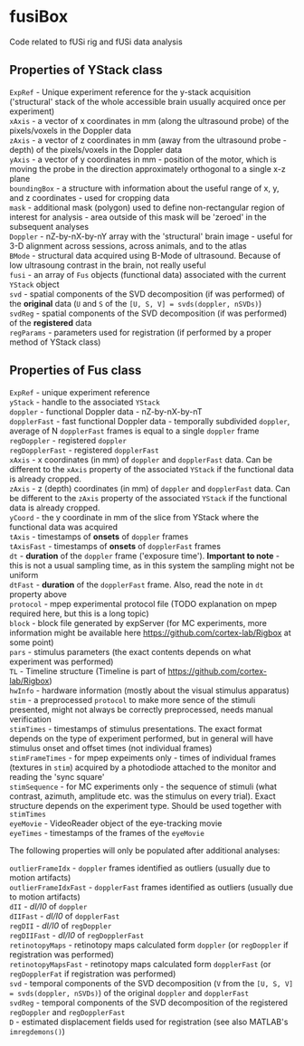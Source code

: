 # fusiBox
Code related to fUSi rig and fUSi data analysis

## Properties of YStack class

`ExpRef` - Unique experiment reference for the y-stack acquisition ('structural' stack of the whole accessible brain usually 
acquired once per experiment)  
`xAxis` - a vector of x coordinates in mm (along the ultrasound probe) of the pixels/voxels in the Doppler data  
`zAxis` - a vector of z coordinates in mm (away from the ultrasound probe - depth) of the pixels/voxels in the Doppler data  
`yAxis` - a vector of y coordinates in mm - position of the motor, which is moving the probe in the direction approximately 
orthogonal to a single x-z plane  
`boundingBox` - a structure with information about the useful range of x, y, and z coordinates - used for cropping data  
`mask` - additional mask (polygon) used to define non-rectangular region of interest for analysis - 
area outside of this mask will be 'zeroed' in the subsequent analyses  
`Doppler` - nZ-by-nX-by-nY array with the 'structural' brain image - useful for 3-D alignment across sessions, across animals, and to the atlas  
`BMode` - structural data acquired using B-Mode of ultrasound. Because of low ultrasoung contrast in the brain, not really useful  
`fusi` - an array of `Fus` objects (functional data) associated with the current `YStack` object  
`svd` - spatial components of the SVD decomposition (if was performed) of the **original** data (`U` and `S` of the `[U, S, V] = svds(doppler, nSVDs)`)  
`svdReg` - spatial components of the SVD decomposition (if was performed) of the **registered** data  
`regParams` - parameters used for registration (if performed by a proper method of YStack class)  

## Properties of Fus class

`ExpRef` - unique experiment reference  
`yStack` - handle to the associated `YStack`  
`doppler` - functional Doppler data - nZ-by-nX-by-nT  
`dopplerFast` - fast functional Doppler data - temporally subdivided `doppler`, average of N `dopplerFast` frames is equal to a single `doppler` frame  
`regDoppler` - registered `doppler`  
`regDopplerFast` - registered `dopplerFast`  
`xAxis` - x coordinates (in mm) of `doppler` and `dopplerFast` data. Can be different to the `xAxis` property of the associated `YStack` if the functional data is already cropped.  
`zAxis` - z (depth) coordinates (in mm) of `doppler` and `dopplerFast` data. Can be different to the `zAxis` property of the associated `YStack` if the functional data is already cropped.  
`yCoord` - the y coordinate in mm of the slice from YStack where the functional data was acquired  
`tAxis` - timestamps of **onsets** of `doppler` frames  
`tAxisFast` - timestamps of **onsets** of `dopplerFast` frames  
`dt` - **duration** of the `doppler` frame ('exposure time'). **Important to note** - this is not a usual sampling time, as in this system the sampling might not be uniform  
`dtFast` - **duration** of the `dopplerFast` frame. Also, read the note in `dt` property above  
`protocol` - mpep experimental protocol file (TODO explanation on mpep required here, but this is a long topic)  
`block` - block file generated by expServer (for MC experiments, more information might be available here https://github.com/cortex-lab/Rigbox at some point)  
`pars` - stimulus parameters (the exact contents depends on what experiment was performed)  
`TL` - Timeline structure (Timeline is part of https://github.com/cortex-lab/Rigbox)  
`hwInfo` - hardware information (mostly about the visual stimulus apparatus)  
`stim` - a preprocessed `protocol` to make more sence of the stimuli presented, might not always be correctly preprocessed, needs manual verification  
`stimTimes` - timestamps of stimulus presentations. The exact format depends on the type of experiment performed, but in general will have stimulus onset and offset times (not individual frames)  
`stimFrameTimes` - for mpep expeiments only - times of individual frames (textures in `stim`) acquired by a photodiode attached to the monitor and reading the 'sync square'  
`stimSequence` - for MC experiments only - the sequence of stimuli (what contrast, azimuth, amplitude etc. was the stimulus on every trial). Exact structure depends on the experiment type. Should be used together with `stimTimes`  
`eyeMovie` - VideoReader object of the eye-tracking movie  
`eyeTimes` - timestamps of the frames of the `eyeMovie`  

The following properties will only be populated after additional analyses:


`outlierFrameIdx` - `doppler` frames identified as outliers (usually due to motion artifacts)  
`outlierFrameIdxFast` - `dopplerFast` frames identified as outliers (usually due to motion artifacts)  
`dII` - _dI/I0_ of `doppler`  
`dIIFast` - _dI/I0_ of `dopplerFast`  
`regDII` - _dI/I0_ of `regDoppler`    
`regDIIFast` - _dI/I0_ of `regDopplerFast`    
`retinotopyMaps` - retinotopy maps calculated form `doppler` (or `regDoppler` if registration was performed)  
`retinotopyMapsFast` - retinotopy maps calculated form `dopplerFast` (or `regDopplerFat` if registration was performed)  
`svd` - temporal components of the SVD decomposition (`V` from the `[U, S, V] = svds(doppler, nSVDs)`) of the original `doppler` and `dopplerFast`  
`svdReg` - temporal components of the SVD decomposition of the registered `regDoppler` and `regDopplerFast`  
`D` - estimated displacement fields used for registration (see also MATLAB's `imregdemons()`)  
